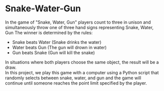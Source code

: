 # Snake-Water-Gun
In the game of "Snake, Water, Gun" players count to three in unison and simultaneously throw one of three hand signs representing Snake, Water, Gun The winner is determined by the rules: <ul>
<li>Snake beats Water (Snake drinks the water)</li>
<li>Water beats Gun (The gun will drown in water)</li>
<li>Gun beats  Snake (Gun will kill the snake)</li>
</ul>
In situations where both players choose the same object, the result will be a draw. <br>
In this project, we play this game with a computer using a Python script that randomly selects between snake, water, and gun and the game will continue until someone reaches the point limit specified by the player.
